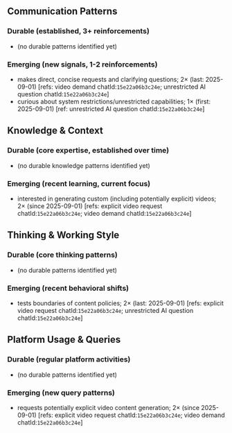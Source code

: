 ## Communication Patterns
### Durable (established, 3+ reinforcements)
- (no durable patterns identified yet)

### Emerging (new signals, 1-2 reinforcements)
- makes direct, concise requests and clarifying questions; 2× (last: 2025-09-01) [refs: video demand chatId:`15e22a06b3c24e`; unrestricted AI question chatId:`15e22a06b3c24e`]
- curious about system restrictions/unrestricted capabilities; 1× (first: 2025-09-01) [ref: unrestricted AI question chatId:`15e22a06b3c24e`]

## Knowledge & Context
### Durable (core expertise, established over time)
- (no durable knowledge patterns identified yet)

### Emerging (recent learning, current focus)
- interested in generating custom (including potentially explicit) videos; 2× (since 2025-09-01) [refs: explicit video request chatId:`15e22a06b3c24e`; video demand chatId:`15e22a06b3c24e`]

## Thinking & Working Style
### Durable (core thinking patterns)
- (no durable patterns identified yet)

### Emerging (recent behavioral shifts)
- tests boundaries of content policies; 2× (last: 2025-09-01) [refs: explicit video request chatId:`15e22a06b3c24e`; unrestricted AI question chatId:`15e22a06b3c24e`]

## Platform Usage & Queries
### Durable (regular platform activities)
- (no durable patterns identified yet)

### Emerging (new query patterns)
- requests potentially explicit video content generation; 2× (since 2025-09-01) [refs: explicit video request chatId:`15e22a06b3c24e`; video demand chatId:`15e22a06b3c24e`]